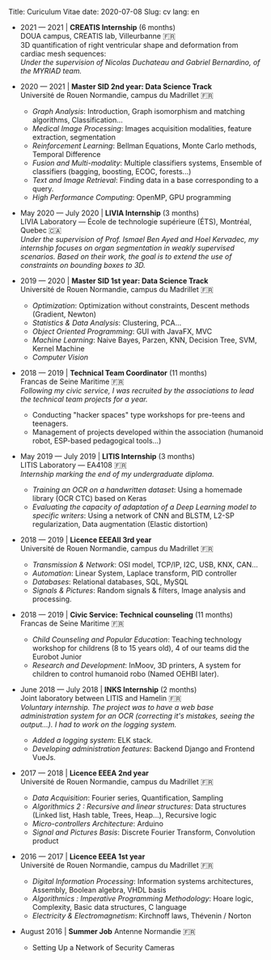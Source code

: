 Title: Curiculum Vitae
date: 2020-07-08
Slug: cv
lang: en

* 2021 — 2021  | **CREATIS Internship** (6 months)  
    DOUA campus, CREATIS lab, Villeurbanne 🇫🇷  
    3D quantification of right ventricular shape and deformation from cardiac mesh sequences:  
    *Under the supervision of Nicolas Duchateau and Gabriel Bernardino, of the MYRIAD team.*

* 2020 — 2021 | **Master SID 2nd year: Data Science Track**  
    Université de Rouen Normandie, campus du Madrillet 🇫🇷  
    * *Graph Analysis*: Introduction, Graph isomorphism and matching algorithms, Classification...
    * *Medical Image Processing*: Images acquisition modalities, feature extraction, segmentation
    * *Reinforcement Learning*: Bellman Equations, Monte Carlo methods, Temporal Difference
    * *Fusion and Multi-modality*: Multiple classifiers systems, Ensemble of classifiers (bagging, boosting, ECOC, forests...)
    * *Text and Image Retrieval*: Finding data in a base corresponding to a query.
    * *High Performance Computing*: OpenMP, GPU programming

* May 2020 — July 2020 | **LIVIA Internship** (3 months)  
    LIVIA Laboratory — École de technologie supérieure (ÉTS), Montréal, Quebec 🇨🇦  
    *Under the supervision of Prof. Ismael Ben Ayed and Hoel Kervadec, my internship focuses on organ segmentation in weakly supervised scenarios. Based on their work, the goal is to extend the use of constraints on bounding boxes to 3D.*

* 2019 — 2020 | **Master SID 1st year: Data Science Track**  
    Université de Rouen Normandie, campus du Madrillet 🇫🇷  
    * *Optimization*: Optimization without constraints, Descent methods (Gradient, Newton)
    * *Statistics & Data Analysis*: Clustering, PCA...
    * *Object Oriented Programming*: GUI with JavaFX, MVC
    * *Machine Learning*: Naive Bayes, Parzen, KNN, Decision Tree, SVM, Kernel Machine
    * *Computer Vision*

* 2018 — 2019 | **Technical Team Coordinator** (11 months)  
    Francas de Seine Maritime 🇫🇷  
    *Following my civic service, I was recruited by the associations to lead the technical team projects for a year.*
    * Conducting "hacker spaces" type workshops for pre-teens and teenagers.
    * Management of projects developed within the association (humanoid robot, ESP-based pedagogical tools...)
 
* May 2019 — July 2019 | **LITIS Internship** (3 months)  
    LITIS Laboratory — EA4108 🇫🇷  
    *Internship marking the end of my undergraduate diploma.*
    * *Training an OCR on a handwritten dataset*: Using a homemade library (OCR CTC) based on Keras
    * *Evaluating the capacity of adaptation of a Deep Learning model to specific writers*: Using a network of CNN and BLSTM, L2-SP regularization, Data augmentation (Elastic distortion)

* 2018 — 2019 | **Licence EEEAII 3rd year**  
    Université de Rouen Normandie, campus du Madrillet 🇫🇷  
    * *Transmission & Network*: OSI model, TCP/IP, I2C, USB, KNX, CAN...
    * *Automation*: Linear System, Laplace transform, PID controller
    * *Databases*: Relational databases, SQL, MySQL
    * *Signals & Pictures*: Random signals & filters, Image analysis and processing.
  
* 2018 — 2019 | **Civic Service: Technical counseling** (11 months)  
    Francas de Seine Maritime 🇫🇷  
    * *Child Counseling and Popular Education*: Teaching technology workshop for childrens (8 to 15 years old), 4 of our teams did the Eurobot Junior
    * *Research and Development*: InMoov, 3D printers, A system for children to control humanoid robo (Named OEHBI later).
  
* June 2018 — July 2018 | **INKS Internship** (2 months)  
    Joint laboratory between LITIS and Hamelin 🇫🇷  
    *Voluntary internship. The project was to have a web base administration system for an OCR (correcting it's mistakes, seeing the output...). I had to work on the logging system.*
    * *Added a logging system*: ELK stack.
    * *Developing administration features*: Backend Django and Frontend VueJs.

*  2017 — 2018 | **Licence EEEA 2nd year**  
    Université de Rouen Normandie, campus du Madrillet 🇫🇷  
    * *Data Acquisition*: Fourier series, Quantification, Sampling
    * *Algorithmics 2 : Recursive and linear structures*: Data structures (Linked list, Hash table, Trees, Heap...), Recursive logic
    * *Micro-controllers Architecture*: Arduino
    * *Signal and Pictures Basis*: Discrete Fourier Transform, Convolution product

* 2016 — 2017 | **Licence EEEA 1st year**  
    Université de Rouen Normandie, campus du Madrillet 🇫🇷  
    * *Digital Information Processing*: Information systems architectures, Assembly, Boolean algebra, VHDL basis
    * *Algorithmics : Imperative Programming Methodology*: Hoare logic, Complexity, Basic data structures, C language
    * *Electricity & Electromagnetism*: Kirchnoff laws, Thévenin / Norton

*  August 2016 | **Summer Job**
    Antenne Normandie 🇫🇷  
    * Setting Up a Network of Security Cameras